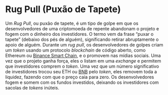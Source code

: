 # Rug Pull (Puxão de Tapete)

Um _Rug Pull_, ou puxão de tapete, é um tipo de golpe em que os desenvolvedores de uma criptomoeda de repente abandonam o projeto e fogem com o dinheiro dos investidores. O termo vem da frase “puxar o tapete” (debaixo dos pés de alguém), significando retirar abruptamente o apoio de alguém. Durante um _rug pull_, os desenvolvedores de golpes criam um _token_ usando um protocolo _blockchain_ de código aberto, como Ethereum ou [Binance Smart Chain](Binance%20Smart%20Chain.md), e o promovem nas mídias sociais. Uma vez que o projeto ganha força, eles o listam em uma _exchange_ e permitem que investidores comprem o _token_. Uma vez que um número significativo de investidores trocou seu ETH ou [BNB](BNB.md) pelo _token_, eles removem toda a liquidez, fazendo com que o preço caia para zero. Os desenvolvedores fogem e somem com os fundos investidos, deixando os investidores com sacolas de _tokens_ inúteis.